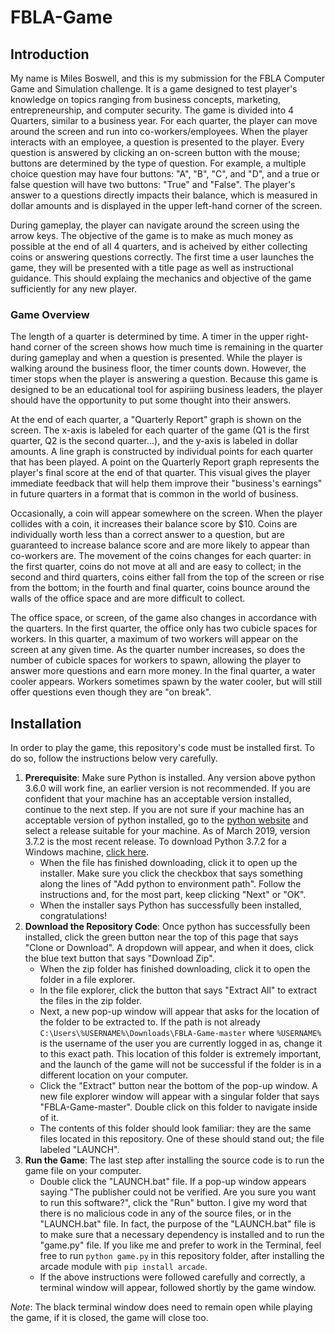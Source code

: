 # FBLA-Game
## Introduction
My name is Miles Boswell, and this is my submission for the FBLA Computer Game and Simulation challenge. It is a game designed to test player's knowledge on topics ranging from business concepts, marketing, entrepreneurship, and computer security. The game is divided into 4 Quarters, similar to a business year. For each quarter, the player can move around the screen and run into co-workers/employees. When the player interacts with an employee, a question is presented to the player. Every question is answered by clicking an on-screen button with the mouse; buttons are determined by the type of question. For example, a multiple choice question may have four buttons: "A", "B", "C", and "D", and a true or false question will have two buttons: "True" and "False". The player's answer to a questions directly impacts their balance, which is measured in dollar amounts and is displayed in the upper left-hand corner of the screen.

During gameplay, the player can navigate around the screen using the arrow keys. The objective of the game is to make as much money as possible at the end of all 4 quarters, and is acheived by either collecting coins or answering questions correctly. The first time a user launches the game, they will be presented with a title page as well as instructional guidance. This should explaing the mechanics and objective of the game sufficiently for any new player.
### Game Overview
The length of a quarter is determined by time. A timer in the upper right-hand corner of the screen shows how much time is remaining in the quarter during gameplay and when a question is presented. While the player is walking around the business floor, the timer counts down. However, the timer stops when the player is answering a question. Because this game is designed to be an educational tool for aspiriing business leaders, the player should have the opportunity to put some thought into their answers.

At the end of each quarter, a "Quarterly Report" graph is shown on the screen. The x-axis is labeled for each quarter of the game (Q1 is the first quarter, Q2 is the second quarter...), and the y-axis is labeled in dollar amounts. A line graph is constructed by individual points for each quarter that has been played. A point on the Quarterly Report graph represents the player's final score at the end of that quarter. This visual gives the player immediate feedback that will help them improve their "business's earnings" in future quarters in a format that is common in the world of business.

Occasionally, a coin will appear somewhere on the screen. When the player collides with a coin, it increases their balance score by $10. Coins are individually worth less than a correct answer to a question, but are guaranteed to increase balance score and are more likely to appear than co-workers are. The movement of the coins changes for each quarter: in the first quarter, coins do not move at all and are easy to collect; in the second and third quarters, coins either fall from the top of the screen or rise from the bottom; in the fourth and final quarter, coins bounce around the walls of the office space and are more difficult to collect.

The office space, or screen, of the game also changes in accordance with the quarters. In the first quarter, the office only has two cubicle spaces for workers. In this quarter, a maximum of two workers will appear on the screen at any given time. As the quarter number increases, so does the number of cubicle spaces for workers to spawn, allowing the player to answer more questions and earn more money. In the final quarter, a water cooler appears. Workers sometimes spawn by the water cooler, but will still offer questions even though they are "on break".

## Installation
In order to play the game, this repository's code must be installed first. To do so, follow the instructions below very carefully.
1. **Prerequisite**: Make sure Python is installed. Any version above python 3.6.0 will work fine, an earlier version is not recommended. If you are confident that your machine has an acceptable version installed, continue to the next step. If you are not sure if your machine has an acceptable version of python installed, go to the [python website](https://www.python.org/downloads/windows/) and select a release suitable for your machine. As of March 2019, version 3.7.2 is the most recent release. To download Python 3.7.2 for a Windows machine, [click here](https://www.python.org/ftp/python/3.7.2/python-3.7.2-amd64.exe).
	- When the file has finished downloading, click it to open up the installer. Make sure you click the checkbox that says something along the lines of "Add python to environment path". Follow the instructions and, for the most part, keep clicking "Next" or "OK".
	- When the installer says Python has successfully been installed, congratulations!
1. **Download the Repository Code**: Once python has successfully been installed, click the green button near the top of this page that says "Clone or Download". A dropdown will appear, and when it does, click the blue text button that says "Download Zip".
	- When the zip folder has finished downloading, click it to open the folder in a file explorer.
	- In the file explorer, click the button that says "Extract All" to extract the files in the zip folder.
	- Next, a new pop-up window will appear that asks for the location of the folder to be extracted to. If the path is not already `C:\Users\%USERNAME%\Downloads\FBLA-Game-master` where `%USERNAME%` is the username of the user you are currently logged in as, change it to this exact path. This location of this folder is extremely important, and the launch of the game will not be successful if the folder is in a different location on your computer.
	- Click the "Extract" button near the bottom of the pop-up window. A new file explorer window will appear with a singular folder that says "FBLA-Game-master". Double click on this folder to navigate inside of it.
	- The contents of this folder should look familiar: they are the same files located in this repository. One of these should stand out; the file labeled "LAUNCH".
1. **Run the Game**: The last step after installing the source code is to run the game file on your computer.
	- Double click the "LAUNCH.bat" file. If a pop-up window appears saying "The publisher could not be verified. Are you sure you want to run this software?", click the "Run" button. I give my word that there is no malicious code in any of the source files, or in the "LAUNCH.bat" file. In fact, the purpose of the "LAUNCH.bat" file is to make sure that a necessary dependency is installed and to run the "game.py" file. If you like me and prefer to work in the Terminal, feel free to run `python game.py` in this repository folder, after installing the arcade module with `pip install arcade`.
	- If the above instructions were followed carefully and correctly, a terminal window will appear, followed shortly by the game window.

*Note*: The black terminal window does need to remain open while playing the game, if it is closed, the game will close too.
